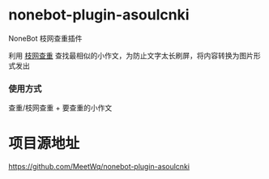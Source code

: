 # nonebot-plugin-asoulcnki

NoneBot 枝网查重插件

利用 [枝网查重](https://asoulcnki.asia/) 查找最相似的小作文，为防止文字太长刷屏，将内容转换为图片形式发出

### 使用方式

查重/枝网查重 + 要查重的小作文

# 项目源地址
https://github.com/MeetWq/nonebot-plugin-asoulcnki
